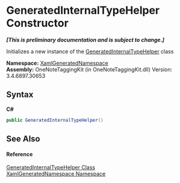 # GeneratedInternalTypeHelper Constructor 
 _**\[This is preliminary documentation and is subject to change.\]**_

Initializes a new instance of the <a href="55cad188-76ae-4170-e16c-99dd7b48db5f">GeneratedInternalTypeHelper</a> class

**Namespace:**&nbsp;<a href="d56f9899-ea68-441a-14bf-b7e43a3035c7">XamlGeneratedNamespace</a><br />**Assembly:**&nbsp;OneNoteTaggingKit (in OneNoteTaggingKit.dll) Version: 3.4.6897.30653

## Syntax

**C#**<br />
``` C#
public GeneratedInternalTypeHelper()
```


## See Also


#### Reference
<a href="55cad188-76ae-4170-e16c-99dd7b48db5f">GeneratedInternalTypeHelper Class</a><br /><a href="d56f9899-ea68-441a-14bf-b7e43a3035c7">XamlGeneratedNamespace Namespace</a><br />